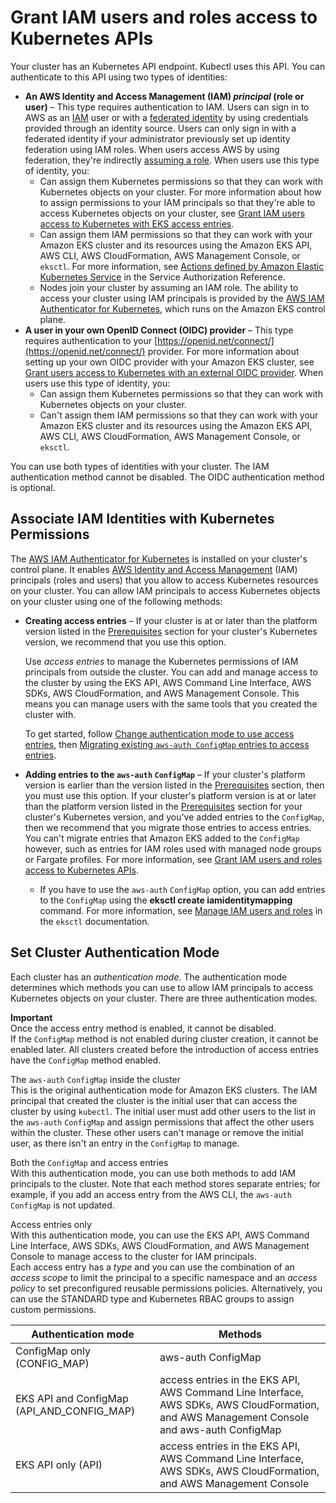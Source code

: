 # Grant IAM users and roles access to Kubernetes APIs<a name="grant-k8s-access"></a>

Your cluster has an Kubernetes API endpoint\. Kubectl uses this API\. You can authenticate to this API using two types of identities: 
+ **An AWS Identity and Access Management \(IAM\) *principal* \(role or user\)** – This type requires authentication to IAM\. Users can sign in to AWS as an [IAM](https://docs.aws.amazon.com/IAM/latest/UserGuide/introduction.html) user or with a [federated identity](https://aws.amazon.com/identity/federation/) by using credentials provided through an identity source\. Users can only sign in with a federated identity if your administrator previously set up identity federation using IAM roles\. When users access AWS by using federation, they're indirectly [assuming a role](https://docs.aws.amazon.com/IAM/latest/UserGuide/when-to-use-iam.html#security_iam_authentication-iamrole)\. When users use this type of identity, you:
  + Can assign them Kubernetes permissions so that they can work with Kubernetes objects on your cluster\. For more information about how to assign permissions to your IAM principals so that they're able to access Kubernetes objects on your cluster, see [Grant IAM users access to Kubernetes with EKS access entries](access-entries.md)\.
  + Can assign them IAM permissions so that they can work with your Amazon EKS cluster and its resources using the Amazon EKS API, AWS CLI, AWS CloudFormation, AWS Management Console, or `eksctl`\. For more information, see [Actions defined by Amazon Elastic Kubernetes Service](https://docs.aws.amazon.com/service-authorization/latest/reference/list_amazonelastickubernetesservice.html#amazonelastickubernetesservice-actions-as-permissions) in the Service Authorization Reference\.
  + Nodes join your cluster by assuming an IAM role\. The ability to access your cluster using IAM principals is provided by the [AWS IAM Authenticator for Kubernetes](https://github.com/kubernetes-sigs/aws-iam-authenticator#readme), which runs on the Amazon EKS control plane\. 
+ **A user in your own OpenID Connect \(OIDC\) provider** – This type requires authentication to your [https://openid.net/connect/](https://openid.net/connect/) provider\. For more information about setting up your own OIDC provider with your Amazon EKS cluster, see [Grant users access to Kubernetes with an external OIDC provider](authenticate-oidc-identity-provider.md)\. When users use this type of identity, you:
  + Can assign them Kubernetes permissions so that they can work with Kubernetes objects on your cluster\.
  + Can't assign them IAM permissions so that they can work with your Amazon EKS cluster and its resources using the Amazon EKS API, AWS CLI, AWS CloudFormation, AWS Management Console, or `eksctl`\.

You can use both types of identities with your cluster\. The IAM authentication method cannot be disabled\. The OIDC authentication method is optional\.

## Associate IAM Identities with Kubernetes Permissions<a name="authentication-modes"></a>

The [AWS IAM Authenticator for Kubernetes](https://github.com/kubernetes-sigs/aws-iam-authenticator#readme) is installed on your cluster's control plane\. It enables [AWS Identity and Access Management](https://docs.aws.amazon.com/IAM/latest/UserGuide/introduction.html) \(IAM\) principals \(roles and users\) that you allow to access Kubernetes resources on your cluster\. You can allow IAM principals to access Kubernetes objects on your cluster using one of the following methods:
+ **Creating access entries** – If your cluster is at or later than the platform version listed in the [Prerequisites](access-entries.md) section for your cluster's Kubernetes version, we recommend that you use this option\.

  Use *access entries* to manage the Kubernetes permissions of IAM principals from outside the cluster\. You can add and manage access to the cluster by using the EKS API, AWS Command Line Interface, AWS SDKs, AWS CloudFormation, and AWS Management Console\. This means you can manage users with the same tools that you created the cluster with\.

  To get started, follow [Change authentication mode to use access entries](setting-up-access-entries.md), then [Migrating existing `aws-auth ConfigMap` entries to access entries](migrating-access-entries.md)\.
+ **Adding entries to the `aws-auth` `ConfigMap`** – If your cluster's platform version is earlier than the version listed in the [Prerequisites](access-entries.md) section, then you must use this option\. If your cluster's platform version is at or later than the platform version listed in the [Prerequisites](access-entries.md) section for your cluster's Kubernetes version, and you've added entries to the `ConfigMap`, then we recommend that you migrate those entries to access entries\. You can't migrate entries that Amazon EKS added to the `ConfigMap` however, such as entries for IAM roles used with managed node groups or Fargate profiles\. For more information, see [Grant IAM users and roles access to Kubernetes APIs](#grant-k8s-access)\.
  + If you have to use the `aws-auth` `ConfigMap` option, you can add entries to the `ConfigMap` using the **eksctl create iamidentitymapping** command\. For more information, see [Manage IAM users and roles](https://eksctl.io/usage/iam-identity-mappings/) in the `eksctl` documentation\.

## Set Cluster Authentication Mode<a name="set-cam"></a>

Each cluster has an *authentication mode*\. The authentication mode determines which methods you can use to allow IAM principals to access Kubernetes objects on your cluster\. There are three authentication modes\.

**Important**  
Once the access entry method is enabled, it cannot be disabled\.   
If the `ConfigMap` method is not enabled during cluster creation, it cannot be enabled later\. All clusters created before the introduction of access entries have the `ConfigMap` method enabled\. 

The `aws-auth` `ConfigMap` inside the cluster  
This is the original authentication mode for Amazon EKS clusters\. The IAM principal that created the cluster is the initial user that can access the cluster by using `kubectl`\. The initial user must add other users to the list in the `aws-auth` `ConfigMap` and assign permissions that affect the other users within the cluster\. These other users can't manage or remove the initial user, as there isn't an entry in the `ConfigMap` to manage\.

Both the `ConfigMap` and access entries  
With this authentication mode, you can use both methods to add IAM principals to the cluster\. Note that each method stores separate entries; for example, if you add an access entry from the AWS CLI, the `aws-auth` `ConfigMap` is not updated\.

Access entries only  
With this authentication mode, you can use the EKS API, AWS Command Line Interface, AWS SDKs, AWS CloudFormation, and AWS Management Console to manage access to the cluster for IAM principals\.  
Each access entry has a *type* and you can use the combination of an *access scope* to limit the principal to a specific namespace and an *access policy* to set preconfigured reusable permissions policies\. Alternatively, you can use the STANDARD type and Kubernetes RBAC groups to assign custom permissions\.


| Authentication mode | Methods | 
| --- | --- | 
| ConfigMap only \(CONFIG\_MAP\) | aws\-auth ConfigMap | 
| EKS API and ConfigMap \(API\_AND\_CONFIG\_MAP\) | access entries in the EKS API, AWS Command Line Interface, AWS SDKs, AWS CloudFormation, and AWS Management Console and aws\-auth ConfigMap | 
| EKS API only \(API\) | access entries in the EKS API, AWS Command Line Interface, AWS SDKs, AWS CloudFormation, and AWS Management Console | 